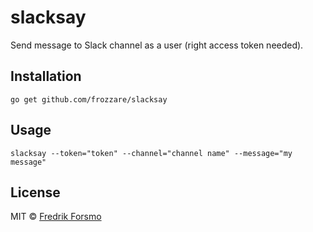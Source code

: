 # slacksay

Send message to Slack channel as a user (right access token needed).

## Installation

```
go get github.com/frozzare/slacksay
```

## Usage

```
slacksay --token="token" --channel="channel name" --message="my message"
```

## License

MIT © [Fredrik Forsmo](https://github.com/frozzare)